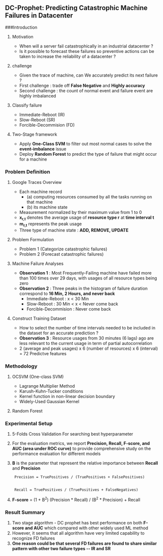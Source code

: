 DC-Prophet: Predicting Catastrophic Machine Failures in Datacenter
---
###Introduction
1.  Motivation
	* When will a server fail catastrophically in an industrial datacenter ?
	* Is it possible to forecast these failures so preventive actions can be taken to increase the reliability of a datacenter ?


2. challenge
	* Given the trace of machine, can We accurately predict its next failure ?
	* First challenge : trade off **False Negative** and **Highly accuracy**
	* Second challenge : the count of normal event and failure event are highly imbalanced

3. Classify failure
	* Immediate-Reboot (IR)
	* Slow-Reboot (SR)
	* Forcible-Decommision (FD)

4. Two-Stage framework
	* Apply **One-Class SVM** to filter out most normal cases to solve the **event-imbalance** issue
	* Deploy **Random Forest** to predict the type of failure that might occur for a machine


### Problem Definition

1. Google Traces Overview
	* Each machine record 
		* (a) computing resources consumed by all the tasks running on that machine
		* (b) its machine state
	* Measurement normalized by their maximum value from 1 to 0
	* **x<sub>r,t</sub>** denotes the average usage of **resource type r** at **time interval t**
	* **m<sub>r,t</sub>** represents the peak usage
	* Three type of machine state : **ADD, REMOVE, UPDATE**

2. Problem Formulation
	* Problem 1 (Categorize catastrophic failures)
	* Problem 2 (Forecast catastrophic failures)

3. Machine Failure Analyses
	* **Observation 1** : Most Frequently-Failing machine have failed more than 100 times over 29 days, with usages of all resource types being zero 
	* **Observation 2** : Three peaks in the histogram of failure duration correspond to **16 Min, 2 Hours, and never back**
		* Immediate-Reboot : x < 30 Min
		* Slow-Reboot : 30 Min < x < Never come back
		* Forcible-Decommision : Never come back

4. Construct Training Dataset
	*  How to select the number of time intervals needed to be included in the dataset for an accurate prediction ?
	*  **Observation 3** : Resource usages from 30 minutes (6 lags) ago are less relevant to the current usage in term of partial autocorrelation 
	*  2 (average and peak usages) x 6 (number of resources) x 6 (interval) = 72 Predictve features

### Methodology

1. OCSVM (One-class SVM)
	* Lagrange Multiplier Method
	* Karush-Kuhn-Tucker conditions
	* Kernel function in non-linear decision boundary
	* Widely-Used Gaussian Kernel

2. Random Forest
 
### Experimental Setup

1. 5-Folds Cross Validation For searching best hyperparameter
2. For the evaluation metrics, we report **Precision, Recall, F-score, and AUC (area under ROC curve)** to provide comprehensive study on the performance evaluation for different models
3. **B** is the parameter that represent the relative importance between **Recall** and **Precision**

		Precision = TruePositives / (TruePositives + FalsePositives)

	
		Recall = TruePositives / (TruePositives + FalseNegatives)


4. **F-score** = (1 + B<sup>2</sup>) (Precision * Recall) / (B<sup>2</sup> * Precision) + Recall 


### Result Summary

1. Two stage algorithm - DC prophet has best performance on both **F-score and AUC** which compared with other widely used ML method
2. However, it seems that all algorithm have very limited capability to recognize FD failures
3. <b>One reason could be that several FD failures are found to share similar pattern with other two failure types -- IR and SR</b>

